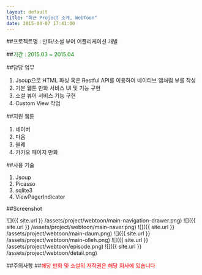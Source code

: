 ```yaml
---
layout: default
title: "최근 Project 소개, WebToon"
date: 2015-04-07 17:41:00
---
```


##프로젝트명 : 만화/소설 뷰어 어플리케이션 개발

##<font color="green">기간 : 2015.03 ~ 2015.04</font>

##담당 업무 

1. Jsoup으로 HTML 파싱 혹은 Restful API를 이용하여 네이티브 앱처럼 뷰를 작성
2. 기본 웹툰 만화 서비스 UI 및 기능 구현
3. 소설 뷰어 서비스 기능 구현
4. Custom View 작업

##지원 웹툰

1. 네이버
2. 다음
3. 올레
4. 카카오 페이지 만화

##사용 기술

1. Jsoup
2. Picasso
3. sqlite3
4. ViewPagerIndicator

##Screenshot

![]({{ site.url }} /assets/project/webtoon/main-navigation-drawer.png) 
![]({{ site.url }} /assets/project/webtoon/main-naver.png) 
![]({{ site.url }} /assets/project/webtoon/main-daum.png) 
![]({{ site.url }} /assets/project/webtoon/main-olleh.png)
![]({{ site.url }} /assets/project/webtoon/episode.png)
![]({{ site.url }} /assets/project/webtoon/detail.png)

##주의사항
##<font color="red">해당 만화 및 소설의 저작권은 해당 회사에 있습니다</font>